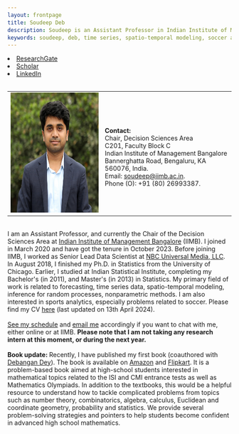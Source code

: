 ```yaml
---
layout: frontpage
title: Soudeep Deb
description: Soudeep is an Assistant Professor in Indian Institute of Management Bangalore. 
keywords: soudeep, deb, time series, spatio-temporal modeling, soccer analytics, forecasting, IIMB.
---
```


<div class="navbar">
  <div class="navbar-inner">
    <div class="nav">
        <li><a href="https://www.researchgate.net/profile/Soudeep_Deb" target="_blank">ResearchGate</a></li>
        <li><a href="https://scholar.google.com/citations?user=HjWwFs8AAAAJ&hl=en&oi=ao" target="_blank">Scholar</a></li>
        <li><a href="https://www.linkedin.com/in/debsoudeep/" target="_blank">LinkedIn</a></li>
        </div>
  </div>
</div>

<table class="wide">
<tr>
<td class="left">
    <img id="frontphoto" src="soudeep-pic3.png" width="270" height="270" alt="" />
</td>
&nbsp; &nbsp; &nbsp; &nbsp; 
<td class="left">
<br> <b> Contact: </b>
<br> Chair, Decision Sciences Area
<br> C201, Faculty Block C
<br> Indian Institute of Management Bangalore
<br> Bannerghatta Road, Bengaluru, KA 560076, India. 
<br> Email: <a href="mailto:soudeep@iimb.ac.in" target="_blank">soudeep@iimb.ac.in</a>. 
<br> Phone (O): +91 (80) 26993387.
</td>
</tr>
</table>

<tr>
<br> I am an Assistant Professor, and currently the Chair of the Decision Sciences Area at <a href="https://www.iimb.ac.in/user/196/soudeep-deb" target="_blank">Indian Institute of Management Bangalore</a> (IIMB). I joined in March 2020 and have got the tenure in October 2023. Before joining IIMB, I worked as Senior Lead Data Scientist at <a href="http://www.nbcuniversal.com/" target="_blank">NBC Universal Media, LLC</a>. In August 2018, I finished my Ph.D. in Statistics from the University of Chicago. Earlier, I studied at Indian Statistical Institute, completing my Bachelor's (in 2011), and Master's (in 2013) in Statistics. My primary field of work is related to forecasting, time series data, spatio-temporal modeling, inference for random processes, nonparametric methods. I am also interested in sports analytics, especially problems related to soccer. Please find my CV <a href="https://soudeepd.github.io/Resume/CV_DebSoudeep.pdf" target="_blank">here</a> (last updated on 13th April 2024).
<br>
<td class="left">
<br> <a href="https://outlook.office365.com/owa/calendar/d6111bacc4c5436a998ba66831af56cf@iimb.ac.in/5442b967e74f4e6cb4192e5614e94c05984665050450246395/calendar.html" target="_blank">See my schedule</a> and <a href="mailto:soudeep@iimb.ac.in" target="_blank">email me</a> accordingly if you want to chat with me, either online or at IIMB. <b> Please note that I am not taking any research intern at this moment, or during the next year. </b>
<br>
  <br> <b> Book update: </b> Recently, I have published my first book (coauthored with <a href="https://www.linkedin.com/in/ddey07/" target="_blank">Debangan Dey</a>). The book is available on <a href="https://www.amazon.in/Mathematical-Techniques-Competitive-Examinations-Debangan/dp/9393330107/ref=sr_1_1?qid=1674030582&refinements=p_27%3ASoudeep+Deb+Debangan+Dey&s=books&sr=1-1" target="_blank">Amazon</a> and <a href="https://www.flipkart.com/mathematical-techniques-competitive-examinations/p/itm8009e4d01f123" target="_blank">Flipkart</a>. It is a problem-based book aimed at high-school students interested in mathematical topics related to the ISI and CMI entrance tests as well as Mathematics Olympiads. In addition to the textbooks, this would be a helpful resource to understand how to tackle complicated problems from topics such as number theory, combinatorics, algebra, calculus, Euclidean and coordinate geometry, probability and statistics. We provide several problem-solving strategies and pointers to help students become confident in advanced high school mathematics. 
<br>
</td>
</tr>

